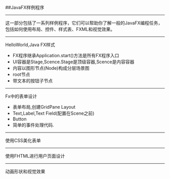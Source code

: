 ##JavaFX样例程序

---

这一部分包括了一系列样例程序，它们可以帮助你了解一般的JavaFX编程任务，包括如何使用布局、控件、样式表、FXML和视觉效果。

---

HelloWorld,Java FX样式

- FX程序继承Application.start()方法是所有FX程序入口
- UI容器是Stage,Scence.Stage是顶级容器,Scence是内容容器
- 内容以图形节点(Node)构成分层场景图
- root节点
- 带文本的按钮子节点

---

Fx中的表单设计

- 表单布局,创建GridPane Layout
- Text,Label,Text Field(配置在Scene之前)
- Button
- 简单的事件处理代码.

---

使用CSS美化表单

---

使用FHTML进行用户页面设计

---

动画形状和视觉效果